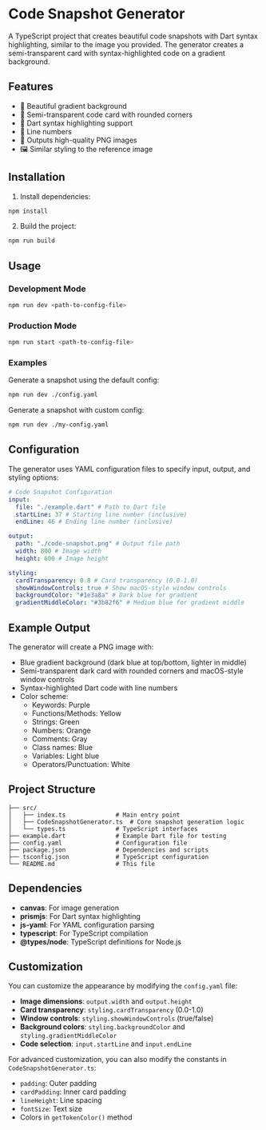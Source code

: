 # Code Snapshot Generator

A TypeScript project that creates beautiful code snapshots with Dart syntax highlighting, similar to the image you provided. The generator creates a semi-transparent card with syntax-highlighted code on a gradient background.

## Features

- 🎨 Beautiful gradient background
- 📄 Semi-transparent code card with rounded corners
- 🎯 Dart syntax highlighting support
- 📝 Line numbers
- 💾 Outputs high-quality PNG images
- 🖼️ Similar styling to the reference image

## Installation

1. Install dependencies:

```bash
npm install
```

2. Build the project:

```bash
npm run build
```

## Usage

### Development Mode

```bash
npm run dev <path-to-config-file>
```

### Production Mode

```bash
npm run start <path-to-config-file>
```

### Examples

Generate a snapshot using the default config:

```bash
npm run dev ./config.yaml
```

Generate a snapshot with custom config:

```bash
npm run dev ./my-config.yaml
```

## Configuration

The generator uses YAML configuration files to specify input, output, and styling options:

```yaml
# Code Snapshot Configuration
input:
  file: "./example.dart" # Path to Dart file
  startLine: 37 # Starting line number (inclusive)
  endLine: 46 # Ending line number (inclusive)

output:
  path: "./code-snapshot.png" # Output file path
  width: 800 # Image width
  height: 600 # Image height

styling:
  cardTransparency: 0.8 # Card transparency (0.0-1.0)
  showWindowControls: true # Show macOS-style window controls
  backgroundColor: "#1e3a8a" # Dark blue for gradient
  gradientMiddleColor: "#3b82f6" # Medium blue for gradient middle
```

## Example Output

The generator will create a PNG image with:

- Blue gradient background (dark blue at top/bottom, lighter in middle)
- Semi-transparent dark card with rounded corners and macOS-style window controls
- Syntax-highlighted Dart code with line numbers
- Color scheme:
  - Keywords: Purple
  - Functions/Methods: Yellow
  - Strings: Green
  - Numbers: Orange
  - Comments: Gray
  - Class names: Blue
  - Variables: Light blue
  - Operators/Punctuation: White

## Project Structure

```
├── src/
│   ├── index.ts              # Main entry point
│   ├── CodeSnapshotGenerator.ts  # Core snapshot generation logic
│   └── types.ts              # TypeScript interfaces
├── example.dart              # Example Dart file for testing
├── config.yaml               # Configuration file
├── package.json              # Dependencies and scripts
├── tsconfig.json             # TypeScript configuration
└── README.md                 # This file
```

## Dependencies

- **canvas**: For image generation
- **prismjs**: For Dart syntax highlighting
- **js-yaml**: For YAML configuration parsing
- **typescript**: For TypeScript compilation
- **@types/node**: TypeScript definitions for Node.js

## Customization

You can customize the appearance by modifying the `config.yaml` file:

- **Image dimensions**: `output.width` and `output.height`
- **Card transparency**: `styling.cardTransparency` (0.0-1.0)
- **Window controls**: `styling.showWindowControls` (true/false)
- **Background colors**: `styling.backgroundColor` and `styling.gradientMiddleColor`
- **Code selection**: `input.startLine` and `input.endLine`

For advanced customization, you can also modify the constants in `CodeSnapshotGenerator.ts`:

- `padding`: Outer padding
- `cardPadding`: Inner card padding
- `lineHeight`: Line spacing
- `fontSize`: Text size
- Colors in `getTokenColor()` method
